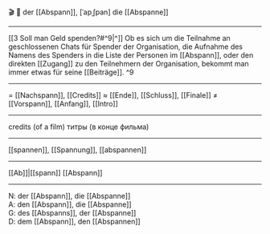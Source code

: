 🎬 🔵 der [[Abspann]], [ˈapˌʃpan]
die [[Abspanne]]

---
[[3 Soll man Geld spenden?#^9|^]] Ob es sich um die Teilnahme an geschlossenen Chats für Spender der Organisation, die Aufnahme des Namens des Spenders in die Liste der Personen im [[Abspann]], oder den direkten [[Zugang]] zu den Teilnehmern der Organisation, bekommt man immer etwas für seine [[Beiträge]]. ^9

---
= [[Nachspann]], [[Credits]]
≈ [[Ende]], [[Schluss]], [[Finale]]
≠ [[Vorspann]], [[Anfang]], [[Intro]]

---
credits (of a film)
титры (в конце фильма)

---
[[spannen]], [[Spannung]], [[abspannen]]

---
[[Ab]]|[[spann]]
[[Abspann]]


---
N: der [[Abspann]], die [[Abspanne]]  
A: den [[Abspann]], die [[Abspanne]]  
G: des [[Abspanns]], der [[Abspanne]]  
D: dem [[Abspann]], den [[Abspannen]]

